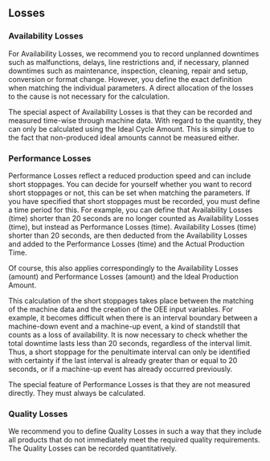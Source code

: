## Losses

### Availability Losses

For Availability Losses, we recommend you to record unplanned downtimes such as malfunctions, delays, line restrictions and, if necessary, planned downtimes such as maintenance, inspection, cleaning, repair and setup, conversion or format change. However, you define the exact definition when matching the individual parameters. A direct allocation of the losses to the cause is not necessary for the calculation.</p>

The special aspect of Availability Losses is that they can be recorded and measured time-wise through machine data. With regard to the quantity, they can only be calculated using the Ideal Cycle Amount. This is simply due to the fact that non-produced ideal amounts cannot be measured either.

### Performance Losses

Performance Losses reflect a reduced production speed and can include short stoppages. You can decide for yourself whether you want to record short stoppages or not, this can be set when matching the parameters. If you have specified that short stoppages must be recorded, you must define a time period for this. For example, you can define that Availability Losses (time) shorter than 20 seconds are no longer counted as Availability Losses (time), but instead as Performance Losses (time). Availability Losses (time) shorter than 20 seconds, are then deducted from the Availability Losses and added to the Performance Losses (time) and the Actual Production Time.

Of course, this also applies correspondingly to the Availability Losses (amount) and Performance Losses (amount) and the Ideal Production Amount.

This calculation of the short stoppages takes place between the matching of the machine data and the creation of the OEE input variables. For example, it becomes difficult when there is an interval boundary between a machine-down event and a machine-up event, a kind of standstill that counts as a loss of availability. It is now necessary to check whether the total downtime lasts less than 20 seconds, regardless of the interval limit. Thus, a short stoppage for the penultimate interval can only be identified with certainty if the last interval is already greater than or equal to 20 seconds, or if a machine-up event has already occurred previously.

The special feature of Performance Losses is that they are not measured directly. They must always be calculated.

### Quality Losses

We recommend you to define Quality Losses in such a way that they include all products that do not immediately meet the required quality requirements. The Quality Losses can be recorded quantitatively.
